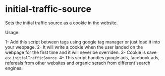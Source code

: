 # initial-traffic-source
Sets the initial traffic source as a cookie in the website.


Usage:

1- Add this script between <script></script> tags using google tag manager or just load it into your webpage.
2- It will write a cookie when the user landed on the webpage for the first time and it will never be overriden.
3- Cookie is save as: `initialTrafficSource`.
4- This script handles google ads, facebook ads, refereals from other websites and organic serach from different search engines.
